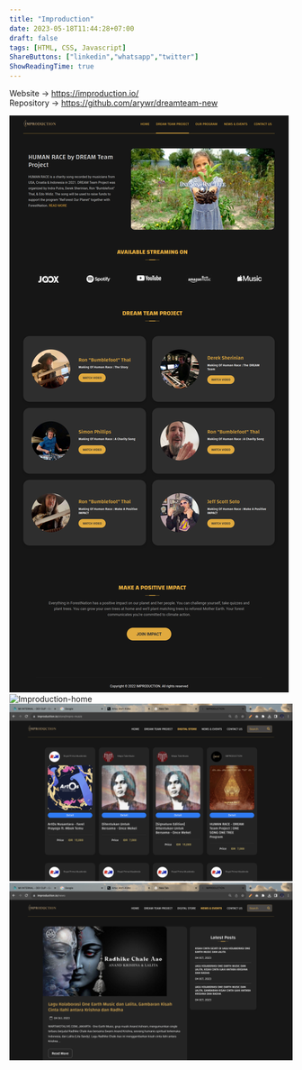 ```yaml
---
title: "Improduction"
date: 2023-05-18T11:44:28+07:00
draft: false
tags: [HTML, CSS, Javascript]
ShareButtons: ["linkedin","whatsapp","twitter"]
ShowReadingTime: true
---
```


Website -> https://improduction.io/
<br>
Repository -> https://github.com/arywr/dreamteam-new

![Improduction](./Improduction.png)
![Improduction-home](./Improduction0.png)
![Improduction-news](./Improduction2.png)
![Improduction-chard](./Improduction3.png)